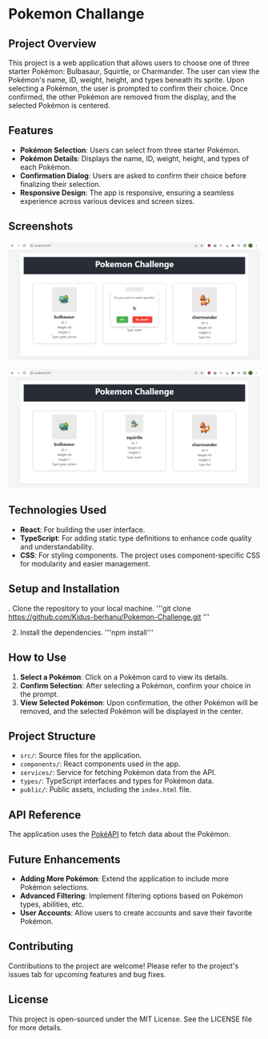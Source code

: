 # Pokemon Challange 

## Project Overview

This project is a web application that allows users to choose one of three starter Pokémon: Bulbasaur, Squirtle, or Charmander. The user can view the Pokémon's name, ID, weight, height, and types beneath its sprite. Upon selecting a Pokémon, the user is prompted to confirm their choice. Once confirmed, the other Pokémon are removed from the display, and the selected Pokémon is centered.

## Features

- **Pokémon Selection**: Users can select from three starter Pokémon.
- **Pokémon Details**: Displays the name, ID, weight, height, and types of each Pokémon.
- **Confirmation Dialog**: Users are asked to confirm their choice before finalizing their selection.
- **Responsive Design**: The app is responsive, ensuring a seamless experience across various devices and screen sizes.

## Screenshots

![Screenshot 2024-02-14 234415](https://github.com/Kidus-berhanu/Pokemon-Challenge/blob/master/Screenshot%202024-02-14%20234415.png "Screenshot 1")

![Screenshot 2024-02-14 234436](https://github.com/Kidus-berhanu/Pokemon-Challenge/blob/master/Screenshot%202024-02-14%20234436.png "Screenshot 2")



## Technologies Used

- **React**: For building the user interface.
- **TypeScript**: For adding static type definitions to enhance code quality and understandability.
- **CSS**: For styling components. The project uses component-specific CSS for modularity and easier management.

## Setup and Installation

. Clone the repository to your local machine.
   '''git clone https://github.com/Kidus-berhanu/Pokemon-Challenge.git '''

2. Install the dependencies.
   '''npm install'''


## How to Use

1. **Select a Pokémon**: Click on a Pokémon card to view its details.
2. **Confirm Selection**: After selecting a Pokémon, confirm your choice in the prompt.
3. **View Selected Pokémon**: Upon confirmation, the other Pokémon will be removed, and the selected Pokémon will be displayed in the center.

## Project Structure

- `src/`: Source files for the application.
- `components/`: React components used in the app.
- `services/`: Service for fetching Pokémon data from the API.
- `types/`: TypeScript interfaces and types for Pokémon data.
- `public/`: Public assets, including the `index.html` file.

## API Reference

The application uses the [PokéAPI](https://pokeapi.co/) to fetch data about the Pokémon.

## Future Enhancements

- **Adding More Pokémon**: Extend the application to include more Pokémon selections.
- **Advanced Filtering**: Implement filtering options based on Pokémon types, abilities, etc.
- **User Accounts**: Allow users to create accounts and save their favorite Pokémon.

## Contributing

Contributions to the project are welcome! Please refer to the project's issues tab for upcoming features and bug fixes.

## License

This project is open-sourced under the MIT License. See the LICENSE file for more details.
